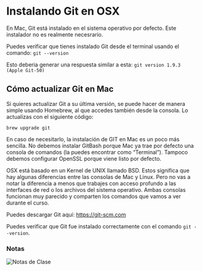 # Instalando Git en OSX

En Mac, Git está instalado en el sistema operativo por defecto. Este instalador no es realmente necesrario.

Puedes verificar que tienes instalado Git desde el terminal usando el comando:
```git --version```

Esto deberia generar una respuesta similar a esta:
```git version 1.9.3 (Apple Git-50)```

## Cómo actualizar Git en Mac

Si quieres actualizar Git a su última versión, se puede hacer de manera simple usando Homebrew, al que accedes también desde la consola. Lo actualizas con el siguiente código:

```brew upgrade git```

En caso de necesitarlo, la instalación de GIT en Mac es un poco más sencilla. No debemos instalar GitBash porque Mac ya trae por defecto una consola de comandos (la puedes encontrar como “Terminal”). Tampoco debemos configurar OpenSSL porque viene listo por defecto.

OSX está basado en un Kernel de UNIX llamado BSD. Estos significa que hay algunas diferencias entre las consolas de Mac y Linux. Pero no vas a notar la diferencia a menos que trabajes con acceso profundo a las interfaces de red o los archivos del sistema operativo. Ambas consolas funcionan muy parecido y comparten los comandos que vamos a ver durante el curso.

Puedes descargar Git aquí: https://git-scm.com

Puedes verificar que Git fue instalado correctamente con el comando ```git --version```.

### Notas

![Notas de Clase](./img/clase04-notas.png)
